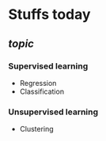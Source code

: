 # **Stuffs today**
## *topic*
### Supervised learning
- Regression
- Classification

### Unsupervised learning
- Clustering